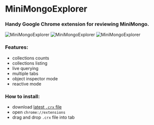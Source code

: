 # MiniMongoExplorer

### Handy Google Chrome extension for reviewing MiniMongo.

![MiniMongoExplorer](https://raw.githubusercontent.com/radekmie/MiniMongoExplorer/master/binary/MiniMongoExplorer-1.png)
![MiniMongoExplorer](https://raw.githubusercontent.com/radekmie/MiniMongoExplorer/master/binary/MiniMongoExplorer-2.png)
![MiniMongoExplorer](https://raw.githubusercontent.com/radekmie/MiniMongoExplorer/master/binary/MiniMongoExplorer-3.png)

### Features:

- collections counts
- collections listing
- live querying
- multiple tabs
- object inspector mode
- reactive mode

### How to install:

- download [latest `.crx` file](https://raw.githubusercontent.com/radekmie/MiniMongoExplorer/master/binary/MiniMongoExplorer-0.5.4.crx)
- open `chrome://extensions`
- drag and drop `.crx` file into tab

